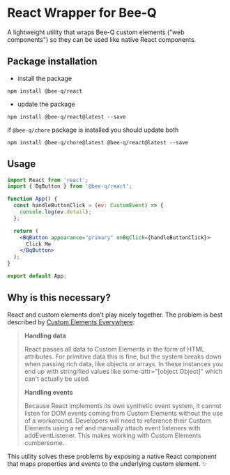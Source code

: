 # React Wrapper for Bee-Q

A lightweight utility that wraps Bee-Q custom elements ("web components") so they can be used like native React components.

## Package installation

- install the package

```
npm install @bee-q/react
```

- update the package

```
npm install @bee-q/react@latest --save
```

if `@bee-q/chore` package is installed you should update both

```
npm install @bee-q/chore@latest @bee-q/react@latest --save
```

## Usage

```jsx
import React from 'react';
import { BqButton } from '@bee-q/react';

function App() {
  const handleButtonClick = (ev: CustomEvent) => {
    console.log(ev.detail);
  };

  return (
    <BqButton appearance="primary" onBqClick={handleButtonClick}>
      Click Me
    </BqButton>
  );
}

export default App;
```

## Why is this necessary?

React and custom elements don't play nicely together. The problem is best described by [Custom Elements Everywhere](https://custom-elements-everywhere.com/#react):

> **Handling data**
>
> React passes all data to Custom Elements in the form of HTML attributes. For primitive data this is fine, but the system breaks down when passing rich data, like objects or arrays. In these instances you end up with stringified values like some-attr="[object Object]" which can't actually be used.
>
> **Handling events**
>
> Because React implements its own synthetic event system, it cannot listen for DOM events coming from Custom Elements without the use of a workaround. Developers will need to reference their Custom Elements using a ref and manually attach event listeners with addEventListener. This makes working with Custom Elements cumbersome.

This utility solves these problems by exposing a native React component that maps properties and events to the underlying custom element. ✨
